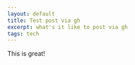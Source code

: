 ```yaml
---
layout: default
title: Test post via gh 
excerpt: what's it like to post via gh
tags: tech 
---
```


This is great!
